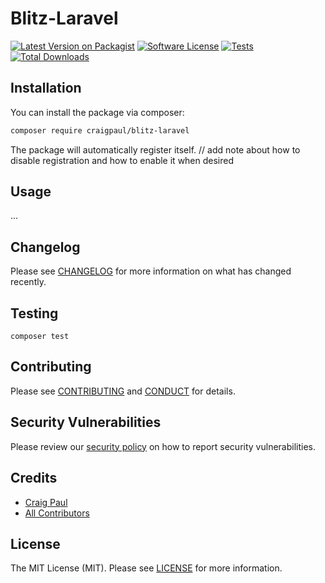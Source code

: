 # Blitz-Laravel

[![Latest Version on Packagist][ico-version]][link-packagist]
[![Software License][ico-license]](LICENSE.md)
[![Tests][ico-tests]][link-tests]
[![Total Downloads][ico-downloads]][link-downloads]

## Installation

You can install the package via composer:

```bash
composer require craigpaul/blitz-laravel
```

The package will automatically register itself.
// add note about how to disable registration and how to enable it when desired

## Usage

...

## Changelog

Please see [CHANGELOG](CHANGELOG.md) for more information on what has changed recently.

## Testing

```base
composer test
```

## Contributing

Please see [CONTRIBUTING](.github/CONTRIBUTING.md) and [CONDUCT](.github/CODE_OF_CONDUCT.md) for details.

## Security Vulnerabilities

Please review our [security policy](.github/SECURITY.md) on how to report security vulnerabilities.

## Credits

- [Craig Paul][link-author-paul]
- [All Contributors][link-contributors]

## License

The MIT License (MIT). Please see [LICENSE](LICENSE.md) for more information.

[ico-version]: https://img.shields.io/packagist/v/craigpaul/blitz-laravel.svg?style=flat-square
[ico-license]: https://img.shields.io/badge/license-MIT-brightgreen.svg?style=flat-square
[ico-tests]: https://img.shields.io/github/workflow/status/craigpaul/laravel-postmark/tests/main?label=tests&style=flat-square
[ico-style-ci]: https://styleci.io/repos/80351847/shield?branch=main
[ico-downloads]: https://img.shields.io/packagist/dt/craigpaul/blitz-laravel.svg?style=flat-square

[link-packagist]: https://packagist.org/packages/craigpaul/blitz-laravel
[link-tests]: https://github.com/craigpaul/laravel-postmark/actions?query=workflow%3Atests
[link-style-ci]: https://styleci.io/repos/80351847
[link-downloads]: https://packagist.org/packages/craigpaul/blitz-laravel
[link-author-paul]: https://github.com/craigpaul
[link-contributors]: ../../contributors
